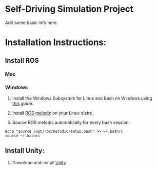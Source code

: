 
# Self-Driving Simulation Project

Add some basic info here.

# Installation Instructions:

## Install ROS

### Mac

### Windows

1. Install the Windows Subsystem for Linux and Bash on Windows using [this](https://docs.microsoft.com/en-us/windows/wsl/install-win10) guide.

2. Install [ROS melodic](http://wiki.ros.org/melodic/Installation) on your Linux distro.

3. Source ROS melodic automatically for every bash session:

```
echo "source /opt/ros/melodic/setup.bash" >> ~/.bashrc
source ~/.bashrc
```

## Install Unity:

1. Download and install [Unity](https://unity3d.com/get-unity/download)
